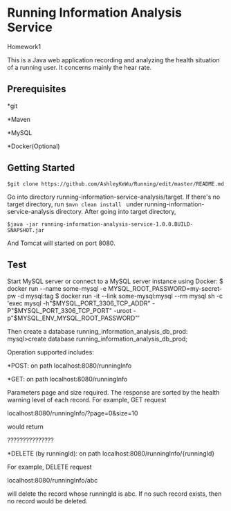 # Running Information Analysis Service

Homework1

This is a Java web application recording and analyzing the health situation of a running user. It concerns mainly the hear rate.

## Prerequisites

*git

*Maven

*MySQL

*Docker(Optional)

## Getting Started

    $git clone https://github.com/AshleyKeWu/Running/edit/master/README.md

Go into directory running-information-service-analysis/target. If there's no target directory, run ``$mvn clean install `` under running-information-service-analysis directory. After going into target directory, 

    $java -jar running-information-analysis-service-1.0.0.BUILD-SNAPSHOT.jar
    
And Tomcat will started on port 8080.

## Test

Start MySQL server or connect to a MySQL server instance using Docker:
    $ docker run --name some-mysql -e MYSQL_ROOT_PASSWORD=my-secret-pw -d mysql:tag
    $ docker run -it --link some-mysql:mysql --rm mysql sh -c 'exec mysql -h"$MYSQL_PORT_3306_TCP_ADDR" -P"$MYSQL_PORT_3306_TCP_PORT" -uroot -p"$MYSQL_ENV_MYSQL_ROOT_PASSWORD"'
    
Then create a database running_information_analysis_db_prod:
    mysql>create database running_information_analysis_db_prod;

Operation supported includes:

*POST: on path localhost:8080/runningInfo

*GET: on path localhost:8080/runningInfo

Parameters page and size required. The response are sorted by the health warning level of each record. For example, GET request

localhost:8080/runningInfo/?page=0&size=10

would return 

???????????????

*DELETE (by runningId): on path localhost:8080/runningInfo/{runningId}

For example, DELETE request 

localhost:8080/runningInfo/abc

will delete the record whose runningId is abc. If no such record exists, then no record would be deleted.




